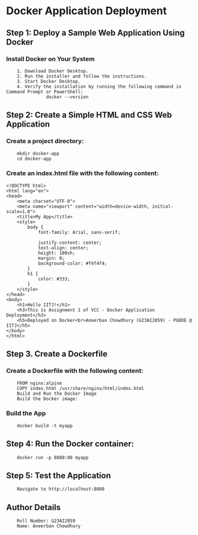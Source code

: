 # Docker Application Deployment

## Step 1: Deploy a Sample Web Application Using Docker

### Install Docker on Your System

        1. Download Docker Desktop.
        2. Run the installer and follow the instructions.
        3. Start Docker Desktop.
        4. Verify the installation by running the following command in Command Prompt or PowerShell:
                   docker --version

## Step 2: Create a Simple HTML and CSS Web Application

### Create a project directory:
        mkdir docker-app
        cd docker-app

### Create an index.html file with the following content:

	<!DOCTYPE html>
	<html lang="en">
	<head>
	    <meta charset="UTF-8">
	    <meta name="viewport" content="width=device-width, initial-scale=1.0">
	    <title>My App</title>
	    <style>
	        body {
	            font-family: Arial, sans-serif;
	            
	            justify-content: center;
	            text-align: center;
	            height: 100vh;
	            margin: 0;
	            background-color: #f4f4f4;
	        }
	        h1 {
	            color: #333;
	        }
	    </style>
	</head>
	<body>
	    <h1>Hello IITJ!</h1>
	    <h3>This is Assignment 1 of VCC - Docker Application Deployment</h3>
	    <h5>Deployed on Docker<br>Aneerban Chowdhury (G23AI2059) - PGDDE @ IITJ</h5>
	</body>
	</html>

## Step 3. Create a Dockerfile

### Create a Dockerfile with the following content:

        FROM nginx:alpine
        COPY index.html /usr/share/nginx/html/index.html
        Build and Run the Docker Image
        Build the Docker image:

### Build the App
        docker build -t myapp

## Step 4: Run the Docker container:
        docker run -p 8080:80 myapp
        
## Step 5: Test the Application
        Navigate to http://localhost:8080

## Author Details
        Roll Number: G23AI2059
        Name: Aneerban Chowdhury
